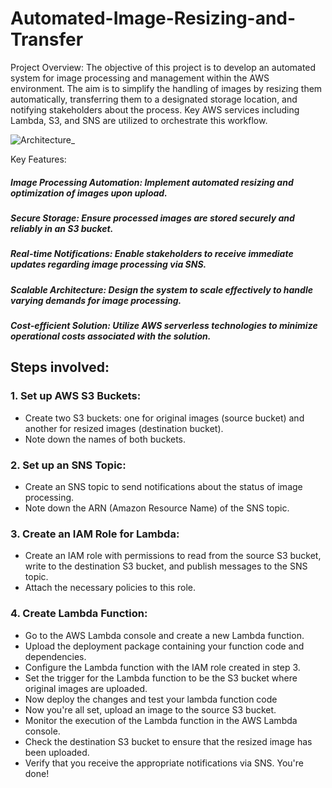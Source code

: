 # Automated-Image-Resizing-and-Transfer

Project Overview:
The objective of this project is to develop an automated system for image processing and management within the AWS environment. The aim is to simplify the handling of images by resizing them automatically, transferring them to a designated storage location, and notifying stakeholders about the process. Key AWS services including Lambda, S3, and SNS are utilized to orchestrate this workflow.

![Architecture_](https://github.com/NLavanya-31/Automated-Image-Resizing-and-Transfer/assets/155809688/292afe3f-9ae6-4768-b0d8-5c568832d9d8)


Key Features:

##### Image Processing Automation: Implement automated resizing and optimization of images upon upload.
##### Secure Storage: Ensure processed images are stored securely and reliably in an S3 bucket.
##### Real-time Notifications: Enable stakeholders to receive immediate updates regarding image processing via SNS.
##### Scalable Architecture: Design the system to scale effectively to handle varying demands for image processing.
##### Cost-efficient Solution: Utilize AWS serverless technologies to minimize operational costs associated with the solution.

## **Steps involved:**
### 1. Set up AWS S3 Buckets:

- Create two S3 buckets: one for original images (source bucket) and another for resized images (destination bucket).
- Note down the names of both buckets.

### 2. Set up an SNS Topic:

- Create an SNS topic to send notifications about the status of image processing.
- Note down the ARN (Amazon Resource Name) of the SNS topic.

### 3. Create an IAM Role for Lambda:

- Create an IAM role with permissions to read from the source S3 bucket, write to the destination S3 bucket, and publish messages to the SNS topic.
- Attach the necessary policies to this role.

### 4. Create Lambda Function:

- Go to the AWS Lambda console and create a new Lambda function.
- Upload the deployment package containing your function code and dependencies.
- Configure the Lambda function with the IAM role created in step 3.
- Set the trigger for the Lambda function to be the S3 bucket where original images are uploaded.
- Now deploy the changes and test your lambda function code
- Now you're all set, upload an image to the source S3 bucket.
- Monitor the execution of the Lambda function in the AWS Lambda console.
- Check the destination S3 bucket to ensure that the resized image has been uploaded.
- Verify that you receive the appropriate notifications via SNS. You're done!

